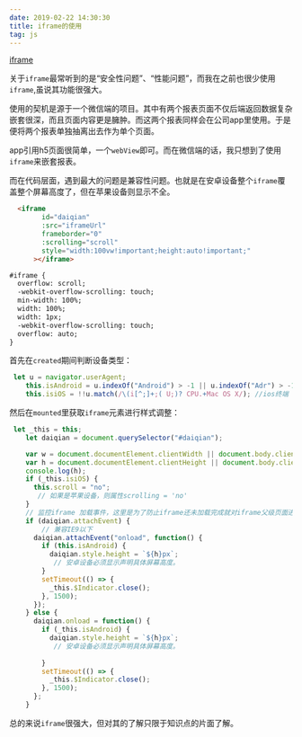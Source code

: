 ```yaml
---
date: 2019-02-22 14:30:30
title: iframe的使用
tag: js
---
```


[iframe](https://juejin.im/entry/589d8c532f301e0069bfa595)

关于`iframe`最常听到的是“安全性问题”、“性能问题”，而我在之前也很少使用`iframe`,虽说其功能很强大。

使用的契机是源于一个微信端的项目。其中有两个报表页面不仅后端返回数据复杂嵌套很深，而且页面内容更是臃肿。而这两个报表同样会在公司app里使用。于是便将两个报表单独抽离出去作为单个页面。

app引用h5页面很简单，一个`webView`即可。而在微信端的话，我只想到了使用`iframe`来嵌套报表。

而在代码层面，遇到最大的问题是兼容性问题。也就是在安卓设备整个`iframe`覆盖整个屏幕高度了，但在苹果设备则显示不全。

```html
  <iframe
        id="daiqian"
        :src="iframeUrl"
        frameborder="0"
        :scrolling="scroll"
        style="width:100vw!important;height:auto!important;"
      ></iframe>

#iframe {
  overflow: scroll;
  -webkit-overflow-scrolling: touch;
  min-width: 100%;
  width: 100%;
  width: 1px;
  -webkit-overflow-scrolling: touch;
  overflow: auto;
}

```

首先在`created`期间判断设备类型：

```js
 let u = navigator.userAgent;
    this.isAndroid = u.indexOf("Android") > -1 || u.indexOf("Adr") > -1; //android终端
    this.isiOS = !!u.match(/\(i[^;]+;( U;)? CPU.+Mac OS X/); //ios终端
```

然后在`mounted`里获取`iframe`元素进行样式调整：

```js
 let _this = this;
    let daiqian = document.querySelector("#daiqian");

    var w = document.documentElement.clientWidth || document.body.clientWidth;
    var h = document.documentElement.clientHeight || document.body.clientHeight;
    console.log(h);
    if (_this.isiOS) {
      this.scroll = "no";
       // 如果是苹果设备，则属性scrolling = 'no'
    }
    // 监控iframe 加载事件，这里是为了防止iframe还未加载完成就对iframe父级页面进行操作。
    if (daiqian.attachEvent) {
        // 兼容IE9以下
      daiqian.attachEvent("onload", function() {
        if (this.isAndroid) {
          daiqian.style.height = `${h}px`;
           // 安卓设备必须显示声明具体屏幕高度。
        }
        setTimeout(() => {
          _this.$Indicator.close();
        }, 1500);
      });
    } else {
      daiqian.onload = function() {
        if (_this.isAndroid) {
          daiqian.style.height = `${h}px`;
           // 安卓设备必须显示声明具体屏幕高度。
            
        }
        setTimeout(() => {
          _this.$Indicator.close();
        }, 1500);
      };
    }
```

总的来说`iframe`很强大，但对其的了解只限于知识点的片面了解。

